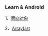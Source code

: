 ### Learn & Android

1、[面向对象](https://daixuenan.github.io/learn/Android/面向对象)

2、[ArrayList](https://daixuenan.github.io/learn/Android/ArrayList)